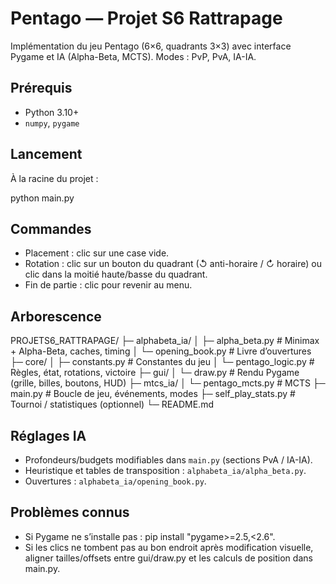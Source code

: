 # Pentago — Projet S6 Rattrapage

Implémentation du jeu Pentago (6×6, quadrants 3×3) avec interface Pygame et IA (Alpha-Beta, MCTS). Modes : PvP, PvA, IA-IA.

## Prérequis

* Python 3.10+
* `numpy`, `pygame`

## Lancement

À la racine du projet :

python main.py

## Commandes

* Placement : clic sur une case vide.
* Rotation : clic sur un bouton du quadrant (↺ anti-horaire / ↻ horaire) ou clic dans la moitié haute/basse du quadrant.
* Fin de partie : clic pour revenir au menu.

## Arborescence

PROJETS6_RATTRAPAGE/
├─ alphabeta_ia/
│  ├─ alpha_beta.py        # Minimax + Alpha-Beta, caches, timing
│  └─ opening_book.py      # Livre d’ouvertures
├─ core/
│  ├─ constants.py         # Constantes du jeu
│  └─ pentago_logic.py     # Règles, état, rotations, victoire
├─ gui/
│  └─ draw.py              # Rendu Pygame (grille, billes, boutons, HUD)
├─ mtcs_ia/
│  └─ pentago_mcts.py      # MCTS 
├─ main.py                 # Boucle de jeu, événements, modes
├─ self_play_stats.py      # Tournoi / statistiques (optionnel)
└─ README.md

## Réglages IA

* Profondeurs/budgets modifiables dans `main.py` (sections PvA / IA-IA).
* Heuristique et tables de transposition : `alphabeta_ia/alpha_beta.py`.
* Ouvertures : `alphabeta_ia/opening_book.py`.

## Problèmes connus

* Si Pygame ne s’installe pas : pip install "pygame>=2.5,<2.6".
* Si les clics ne tombent pas au bon endroit après modification visuelle, aligner tailles/offsets entre gui/draw.py et les calculs de position dans main.py.
